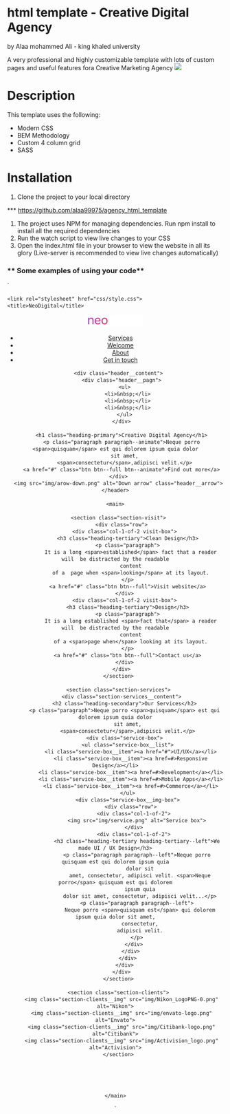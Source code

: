 #  html template - Creative Digital Agency

by Alaa mohammed Ali - king khaled university

A very professional and highly customizable template with lots of custom pages and useful features fora Creative Marketing Agency
![](https://github.com/KaushikShivam/neoDigital/raw/master/screenshot.png)


# Description

This template uses the following:
* Modern CSS
* BEM Methodology
* Custom 4 column grid
* SASS

# Installation

1. Clone the project to your local directory

*** https://github.com/alaa99975/agency_html_template
 
1. The project uses NPM for managing dependencies. Run npm install to install all the required dependencies
1. Run the watch script to view live changes to your CSS
1. Open the index.html file in your browser to view the website in all its glory (Live-server is recommended to view live changes automatically)

### ** Some examples of using your code**
`<!DOCTYPE html>
<html lang="en">

  <head>
    <meta charset="UTF-8">
    <meta name="viewport" content="width=device-width, initial-scale=1.0">
    <meta http-equiv="X-UA-Compatible" content="ie=edge">
    <link href="https://fonts.googleapis.com/css?family=Lato:100,300,400,700,900" rel="stylesheet">

    <link rel="stylesheet" href="css/style.css">
    <title>NeoDigital</title>
  </head>

  <body>
    <header class="header">
      <nav class="nav">
        <a class="nav__logo" href="#"><img src="img/logo.png" alt="logo"></a>
        <ul class="nav__list">
          <li class="nav__item"><a href="#">Services</a></li>
          <li class="nav__item"><a href="#">Welcome</a></li>
          <li class="nav__item"><a href="#">About</a></li>
          <li class="nav__item"><a href="#">Get in touch</a></li>
        </ul>
      </nav>

      <div class="header__content">
        <div class="header__pagn">
          <ul>
            <li>&nbsp;</li>
            <li>&nbsp;</li>
            <li>&nbsp;</li>
          </ul>
        </div>

        <h1 class="heading-primary">Creative Digital Agency</h1>
        <p class="paragraph paragraph--animate">Neque porro <span>quisquam</span> est qui dolorem ipsum quia dolor
          sit amet,
          <span>consectetur</span>,adipisci velit.</p>
        <a href="#" class="btn btn--full btn--animate">Find out more</a>
      </div>
      <img src="img/arow-down.png" alt="Down arrow" class="header__arrow">
    </header>

    <main>

      <section class="section-visit">
        <div class="row">
          <div class="col-1-of-2 visit-box">
            <h3 class="heading-tertiary">Clean Design</h3>
            <p class="paragraph">
              It is a long <span>established</span> fact that a reader will  be distracted by the readable
              content
              of a  page when <span>looking</span> at its layout.
            </p>
            <a href="#" class="btn btn--full">Visit website</a>
          </div>
          <div class="col-1-of-2 visit-box">
            <h3 class="heading-tertiary">Design</h3>
            <p class="paragraph">
              It is a long established <span>fact that</span> a reader will  be distracted by the readable
              content
              of a <span>page when</span> looking at its layout.
            </p>
            <a href="#" class="btn btn--full">Contact us</a>
          </div>
        </div>
      </section>

      <section class="section-services">
        <div class="section-services__content">
          <h2 class="heading-secondary">Our Services</h2>
          <p class="paragraph">Neque porro <span>quisquam</span> est qui dolorem ipsum quia dolor
            sit amet,
            <span>consectetur</span>,adipisci velit.</p>
          <div class="service-box">
            <ul class="service-box__list">
              <li class="service-box__item"><a href="#">UI/UX</a></li>
              <li class="service-box__item"><a href=#>Responsive Design</a></li>
              <li class="service-box__item"><a href=#>Development</a></li>
              <li class="service-box__item"><a href=#>Mobile Apps</a></li>
              <li class="service-box__item"><a href=#>Commerce</a></li>
            </ul>
            <div class="service-box__img-box">
              <div class="row">
                <div class="col-1-of-2">
                  <img src="img/service.png" alt="Service box">
                </div>
                <div class="col-1-of-2">
                  <h3 class="heading-tertiary heading-tertiary--left">We made UI / UX Design</h3>
                  <p class="paragraph paragraph--left">Neque porro quisquam est qui dolorem ipsum quia
                    dolor sit
                    amet, consectetur, adipisci velit. <span>Neque porro</span> quisquam est qui dolorem
                    ipsum quia
                    dolor sit amet, consectetur, adipisci velit...</p>
                  <p class="paragraph paragraph--left">
                    Neque porro <span>quisquam est</span> qui dolorem ipsum quia dolor sit amet,
                    consectetur,
                    adipisci velit.
                  </p>
                </div>
              </div>
            </div>
          </div>
        </div>
      </section>

      <section class="section-clients">
        <img class="section-clients__img" src="img/Nikon_LogoPNG-0.png" alt="Nikon">
        <img class="section-clients__img" src="img/envato-logo.png" alt="Envato">
        <img class="section-clients__img" src="img/Citibank-logo.png" alt="Citibank">
        <img class="section-clients__img" src="img/Activision_logo.png" alt="Activision">
      </section>

  

   

    </main>

  
  </body>

</html>`
